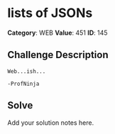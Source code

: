 # lists of JSONs
**Category**: WEB
**Value**: 451
**ID**: 145

## Challenge Description
```
Web...ish...

-ProfNinja
```

## Solve
Add your solution notes here.

